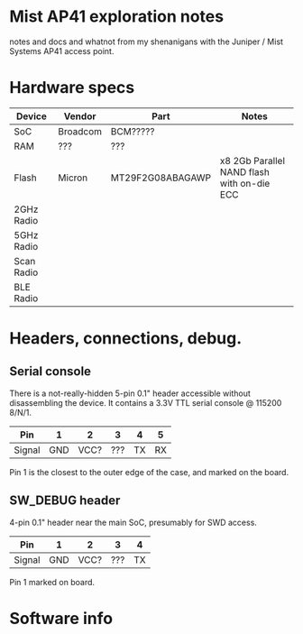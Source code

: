 # Mist AP41 exploration notes

notes and docs and whatnot from my shenanigans with the Juniper / Mist Systems AP41 access point.

# Hardware specs

| Device     | Vendor   | Part             | Notes                                      |
|------------|----------|------------------|--------------------------------------------|
| SoC        | Broadcom | BCM?????         |                                            |
| RAM        | ???      | ???              |                                            |
| Flash      | Micron   | MT29F2G08ABAGAWP | x8 2Gb Parallel NAND flash with on-die ECC |
| 2GHz Radio |          |                  |                                            |
| 5GHz Radio |          |                  |                                            |
| Scan Radio |          |                  |                                            |
| BLE Radio  |          |                  |                                            |

# Headers, connections, debug.

## Serial console

There is a not-really-hidden 5-pin 0.1" header accessible without disassembling the device.
It contains a 3.3V TTL serial console @ 115200 8/N/1.

| Pin    | 1   | 2    | 3   | 4  | 5  |
|--------|-----|------|-----|----|----|
| Signal | GND | VCC? | ??? | TX | RX |

Pin 1 is the closest to the outer edge of the case, and marked on the board.

## SW_DEBUG header

4-pin 0.1" header near the main SoC, presumably for SWD access.

| Pin    | 1   | 2    | 3   | 4  |
|--------|-----|------|-----|----|
| Signal | GND | VCC? | ??? | TX |

Pin 1 marked on board.

# Software info

